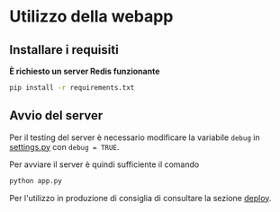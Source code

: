 # Utilizzo della webapp
## Installare i requisiti
**È richiesto un server Redis funzionante**

```bash
pip install -r requirements.txt
```

## Avvio del server
Per il testing del server è necessario modificare la variabile `debug` in [settings.py](./settings.py) con `debug = TRUE`.

Per avviare il server è quindi sufficiente il comando
```bash
python app.py
```

Per l'utilizzo in produzione di consiglia di consultare la sezione [deploy](./DEPLOY.md).
